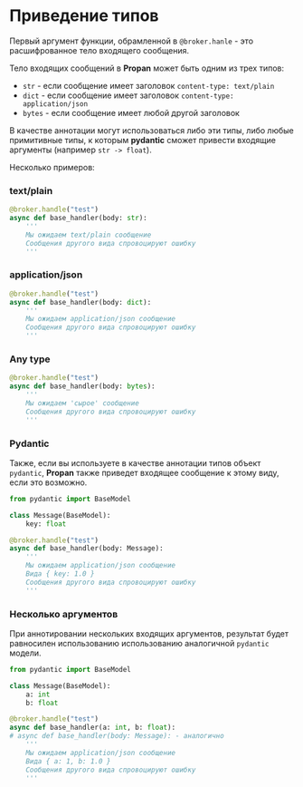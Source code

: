 # Приведение типов

Первый аргумент функции, обрамленной в `@broker.hanle` - это расшифрованное тело входящего сообщения.

Тело входящих сообщений в **Propan** может быть одним из трех типов:

* `str` - если сообщение имеет заголовок `content-type: text/plain`
* `dict` - если сообщение имеет заголовок `content-type: application/json`
* `bytes` - если сообщение имеет любой другой заголовок

В качестве аннотации могут использоваться либо эти типы, либо любые примитивные типы, к которым **pydantic** сможет привести входящие аргументы (например `str -> float`).

Несколько примеров:

### text/plain

```python
@broker.handle("test")
async def base_handler(body: str):
    '''
    Мы ожидаем text/plain сообщение
    Сообщения другого вида спровоцируют ошибку
    '''

```

### application/json

```python
@broker.handle("test")
async def base_handler(body: dict):
    '''
    Мы ожидаем application/json сообщение
    Сообщения другого вида спровоцируют ошибку
    '''
```

### Any type

```python
@broker.handle("test")
async def base_handler(body: bytes):
    '''
    Мы ожидаем 'сырое' сообщение
    Сообщения другого вида спровоцируют ошибку
    '''
```

### Pydantic

Также, если вы используете в качестве аннотации типов объект `pydantic`, **Propan** также приведет входящее сообщение
к этому виду, если это возможно.

```python
from pydantic import BaseModel

class Message(BaseModel):
    key: float

@broker.handle("test")
async def base_handler(body: Message):
    '''
    Мы ожидаем application/json сообщение
    Вида { key: 1.0 }
    Сообщения другого вида спровоцируют ошибку
    '''
```

### Несколько аргументов

При аннотировании нескольких входящих аргументов, результат будет равносилен использованию использованию аналогичной `pydantic` модели.

```python
from pydantic import BaseModel

class Message(BaseModel):
    a: int
    b: float

@broker.handle("test")
async def base_handler(a: int, b: float):
# async def base_handler(body: Message): - аналогично
    '''
    Мы ожидаем application/json сообщение
    Вида { a: 1, b: 1.0 }
    Сообщения другого вида спровоцируют ошибку
    '''
```
